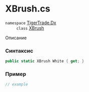 
# XBrush.cs
`namespace` [TigerTrade.Dx](../../../TigerTrade.Dx.md)  
&nbsp;&nbsp;&nbsp;&nbsp;&nbsp;&nbsp;&nbsp;&nbsp;&nbsp;`class` [XBrush](../../XBrush.cs.md)

Описание

### Синтаксис
```csharp
public static XBrush White { get; }
```
### Пример  
```csharp
// example
```
